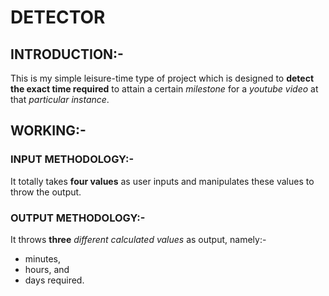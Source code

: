 # DETECTOR

## INTRODUCTION:-

This is my simple leisure-time type of project which is designed to **detect the exact time required** to attain a certain _milestone_ for a _youtube video_ at that _particular instance_. 

## WORKING:-

### INPUT METHODOLOGY:-

It totally takes **four values** as user inputs and manipulates these values to throw the output.

### OUTPUT METHODOLOGY:-

It throws **three** _different calculated values_ as output, namely:-
- minutes,
- hours, and
- days required.


